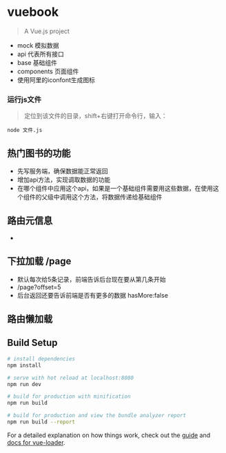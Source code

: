 # vuebook

> A Vue.js project
- mock 模拟数据
- api 代表所有接口
- base 基础组件
- components 页面组件
- 使用阿里的iconfont生成图标

### 运行js文件
> 定位到该文件的目录，shift+右键打开命令行，输入：
```
node 文件.js
```
## 热门图书的功能
- 先写服务端，确保数据能正常返回
- 增加api方法，实现调取数据的功能
- 在哪个组件中应用这个api，如果是一个基础组件需要用这些数据，在使用这个组件的父级中调用这个方法，将数据传递给基础组件

## 路由元信息
- 

## 下拉加载 /page
- 默认每次给5条记录，前端告诉后台现在要从第几条开始
- /page?offset=5
- 后台返回还要告诉前端是否有更多的数据 hasMore:false

## 路由懒加载

## Build Setup

``` bash
# install dependencies
npm install

# serve with hot reload at localhost:8080
npm run dev

# build for production with minification
npm run build

# build for production and view the bundle analyzer report
npm run build --report
```

For a detailed explanation on how things work, check out the [guide](http://vuejs-templates.github.io/webpack/) and [docs for vue-loader](http://vuejs.github.io/vue-loader).
